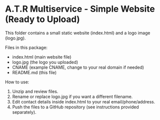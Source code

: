 # A.T.R Multiservice - Simple Website (Ready to Upload)

This folder contains a small static website (index.html) and a logo image (logo.jpg).

Files in this package:
- index.html   (main website file)
- logo.jpg     (the logo you uploaded)
- CNAME        (example CNAME, change to your real domain if needed)
- README.md    (this file)

How to use:
1. Unzip and review files.
2. Rename or replace logo.jpg if you want a different filename.
3. Edit contact details inside index.html to your real email/phone/address.
4. Push the files to a GitHub repository (see instructions provided separately).
